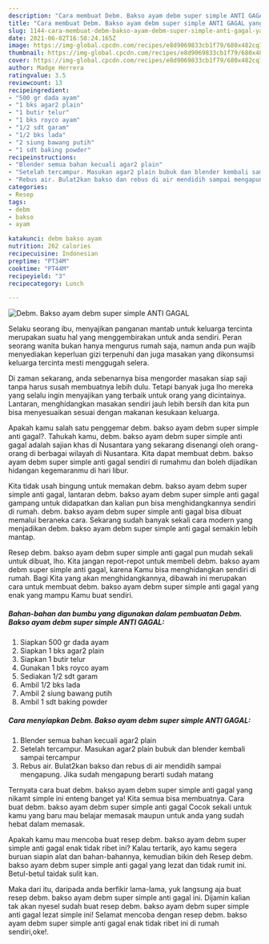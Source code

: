 ```yaml
---
description: "Cara membuat Debm. Bakso ayam debm super simple ANTI GAGAL yang nikmat Untuk Jualan"
title: "Cara membuat Debm. Bakso ayam debm super simple ANTI GAGAL yang nikmat Untuk Jualan"
slug: 1144-cara-membuat-debm-bakso-ayam-debm-super-simple-anti-gagal-yang-nikmat-untuk-jualan
date: 2021-06-02T16:58:24.165Z
image: https://img-global.cpcdn.com/recipes/e8d9069833cb1f79/680x482cq70/debm-bakso-ayam-debm-super-simple-anti-gagal-foto-resep-utama.jpg
thumbnail: https://img-global.cpcdn.com/recipes/e8d9069833cb1f79/680x482cq70/debm-bakso-ayam-debm-super-simple-anti-gagal-foto-resep-utama.jpg
cover: https://img-global.cpcdn.com/recipes/e8d9069833cb1f79/680x482cq70/debm-bakso-ayam-debm-super-simple-anti-gagal-foto-resep-utama.jpg
author: Madge Herrera
ratingvalue: 3.5
reviewcount: 13
recipeingredient:
- "500 gr dada ayam"
- "1 bks agar2 plain"
- "1 butir telur"
- "1 bks royco ayam"
- "1/2 sdt garam"
- "1/2 bks lada"
- "2 siung bawang putih"
- "1 sdt baking powder"
recipeinstructions:
- "Blender semua bahan kecuali agar2 plain"
- "Setelah tercampur. Masukan agar2 plain bubuk dan blender kembali sampai tercampur"
- "Rebus air. Bulat2kan bakso dan rebus di air mendidih sampai mengapung. Jika sudah mengapung berarti sudah matang"
categories:
- Resep
tags:
- debm
- bakso
- ayam

katakunci: debm bakso ayam 
nutrition: 262 calories
recipecuisine: Indonesian
preptime: "PT34M"
cooktime: "PT44M"
recipeyield: "3"
recipecategory: Lunch

---
```



![Debm. Bakso ayam debm super simple ANTI GAGAL](https://img-global.cpcdn.com/recipes/e8d9069833cb1f79/680x482cq70/debm-bakso-ayam-debm-super-simple-anti-gagal-foto-resep-utama.jpg)

Selaku seorang ibu, menyajikan panganan mantab untuk keluarga tercinta merupakan suatu hal yang menggembirakan untuk anda sendiri. Peran seorang  wanita bukan hanya mengurus rumah saja, namun anda pun wajib menyediakan keperluan gizi terpenuhi dan juga masakan yang dikonsumsi keluarga tercinta mesti menggugah selera.

Di zaman  sekarang, anda sebenarnya bisa mengorder masakan siap saji tanpa harus susah membuatnya lebih dulu. Tetapi banyak juga lho mereka yang selalu ingin menyajikan yang terbaik untuk orang yang dicintainya. Lantaran, menghidangkan masakan sendiri jauh lebih bersih dan kita pun bisa menyesuaikan sesuai dengan makanan kesukaan keluarga. 



Apakah kamu salah satu penggemar debm. bakso ayam debm super simple anti gagal?. Tahukah kamu, debm. bakso ayam debm super simple anti gagal adalah sajian khas di Nusantara yang sekarang disenangi oleh orang-orang di berbagai wilayah di Nusantara. Kita dapat membuat debm. bakso ayam debm super simple anti gagal sendiri di rumahmu dan boleh dijadikan hidangan kegemaranmu di hari libur.

Kita tidak usah bingung untuk memakan debm. bakso ayam debm super simple anti gagal, lantaran debm. bakso ayam debm super simple anti gagal gampang untuk didapatkan dan kalian pun bisa menghidangkannya sendiri di rumah. debm. bakso ayam debm super simple anti gagal bisa dibuat memalui beraneka cara. Sekarang sudah banyak sekali cara modern yang menjadikan debm. bakso ayam debm super simple anti gagal semakin lebih mantap.

Resep debm. bakso ayam debm super simple anti gagal pun mudah sekali untuk dibuat, lho. Kita jangan repot-repot untuk membeli debm. bakso ayam debm super simple anti gagal, karena Kamu bisa menghidangkan sendiri di rumah. Bagi Kita yang akan menghidangkannya, dibawah ini merupakan cara untuk membuat debm. bakso ayam debm super simple anti gagal yang enak yang mampu Kamu buat sendiri.

<!--inarticleads1-->

##### Bahan-bahan dan bumbu yang digunakan dalam pembuatan Debm. Bakso ayam debm super simple ANTI GAGAL:

1. Siapkan 500 gr dada ayam
1. Siapkan 1 bks agar2 plain
1. Siapkan 1 butir telur
1. Gunakan 1 bks royco ayam
1. Sediakan 1/2 sdt garam
1. Ambil 1/2 bks lada
1. Ambil 2 siung bawang putih
1. Ambil 1 sdt baking powder




<!--inarticleads2-->

##### Cara menyiapkan Debm. Bakso ayam debm super simple ANTI GAGAL:

1. Blender semua bahan kecuali agar2 plain
1. Setelah tercampur. Masukan agar2 plain bubuk dan blender kembali sampai tercampur
1. Rebus air. Bulat2kan bakso dan rebus di air mendidih sampai mengapung. Jika sudah mengapung berarti sudah matang




Ternyata cara buat debm. bakso ayam debm super simple anti gagal yang nikamt simple ini enteng banget ya! Kita semua bisa membuatnya. Cara buat debm. bakso ayam debm super simple anti gagal Cocok sekali untuk kamu yang baru mau belajar memasak maupun untuk anda yang sudah hebat dalam memasak.

Apakah kamu mau mencoba buat resep debm. bakso ayam debm super simple anti gagal enak tidak ribet ini? Kalau tertarik, ayo kamu segera buruan siapin alat dan bahan-bahannya, kemudian bikin deh Resep debm. bakso ayam debm super simple anti gagal yang lezat dan tidak rumit ini. Betul-betul taidak sulit kan. 

Maka dari itu, daripada anda berfikir lama-lama, yuk langsung aja buat resep debm. bakso ayam debm super simple anti gagal ini. Dijamin kalian tak akan nyesel sudah buat resep debm. bakso ayam debm super simple anti gagal lezat simple ini! Selamat mencoba dengan resep debm. bakso ayam debm super simple anti gagal enak tidak ribet ini di rumah sendiri,oke!.

